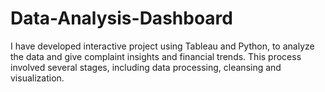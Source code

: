 # Data-Analysis-Dashboard
I have developed interactive project using Tableau and Python, to analyze the data and give complaint insights and financial trends. This process involved several stages, including data processing, cleansing and visualization.
